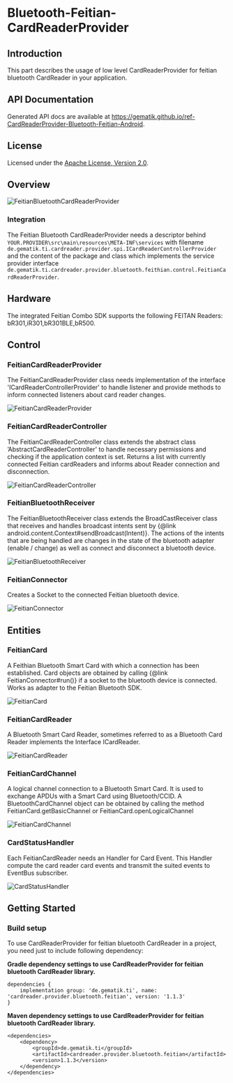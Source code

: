 # Bluetooth-Feitian-CardReaderProvider

## Introduction

This part describes the usage of low level CardReaderProvider for feitian bluetooth CardReader in your application.

## API Documentation

Generated API docs are available at <https://gematik.github.io/ref-CardReaderProvider-Bluetooth-Feitian-Android>.

## License

Licensed under the [Apache License, Version 2.0](https://www.apache.org/licenses/LICENSE-2.0).

## Overview

![FeitianBluetoothCardReaderProvider](cardreader.provider.bluetooth.feitian/doc/images/BFEICRP/generated/overview.png)

  

### Integration

The Feitian Bluetooth CardReaderProvider needs a descriptor behind `YOUR.PROVIDER\src\main\resources\META-INF\services` with filename
`de.gematik.ti.cardreader.provider.spi.ICardReaderControllerProvider` and the content of the package and class which implements the service provider interface
`de.gematik.ti.cardreader.provider.bluetooth.feithian.control.FeitianCardReaderProvider`.

## Hardware

The integrated Feitian Combo SDK supports the following FEITAN Readers: bR301,iR301,bR301BLE,bR500.

## Control

### FeitianCardReaderProvider

The FeitianCardReaderProvider class needs implementation of the interface 'ICardReaderControllerProvider' to handle listener and provide methods to inform connected listeners about card reader changes.

![FeitianCardReaderProvider](cardreader.provider.bluetooth.feitian/doc/images/BFEICRP/generated/FeitianCardReaderProvider.png)

  

### FeitianCardReaderController

The FeitianCardReaderController class extends the abstract class ’AbstractCardReaderController' to handle necessary permissions and checking if the application context is set.
Returns a list with currently connected Feitian cardReaders and informs about Reader connection and disconnection.

![FeitianCardReaderController](cardreader.provider.bluetooth.feitian/doc/images/BFEICRP/generated/FeitianCardReaderController.png)

  

### FeitianBluetoothReceiver

The FeitianBluetoothReceiver class extends the BroadCastReceiver class that receives and handles broadcast intents sent by {@link android.content.Context\#sendBroadcast(Intent)}.
The actions of the intents that are being handled are changes in the state of the bluetooth adapter (enable / change) as well as connect and disconnect a bluetooth device.

![FeitianBluetoothReceiver](cardreader.provider.bluetooth.feitian/doc/images/BFEICRP/generated/FeitianBluetoothReceiver.png)

  

### FeitianConnector

Creates a Socket to the connected Feitian bluetooth device.

![FeitianConnector](cardreader.provider.bluetooth.feitian/doc/images/BFEICRP/generated/FeitianConnector.png)

  

## Entities

### FeitianCard

A Feithian Bluetooth Smart Card with which a connection has been established.
Card objects are obtained by calling {@link FeitianConnector\#run()} if a socket to the bluetooth device is connected.
Works as adapter to the Feitian Bluetooth SDK.

![FeitianCard](cardreader.provider.bluetooth.feitian/doc/images/BFEICRP/generated/FeitianCard.png)

  

### FeitianCardReader

A Bluetooth Smart Card Reader, sometimes referred to as a Bluetooth Card Reader implements the Interface ICardReader.

![FeitianCardReader](cardreader.provider.bluetooth.feitian/doc/images/BFEICRP/generated/FeitianCardReader.png)

  

### FeitianCardChannel

A logical channel connection to a Bluetooth Smart Card.
It is used to exchange APDUs with a Smart Card using Bluetooth/CCID.
A BluetoothCardChannel object can be obtained by calling the method FeitianCard.getBasicChannel or FeitianCard.openLogicalChannel

![FeitianCardChannel](cardreader.provider.bluetooth.feitian/doc/images/BFEICRP/generated/FeitianCardChannel.png)

  

### CardStatusHandler

Each FeitianCardReader needs an Handler for Card Event.
This Handler compute the card reader card events and transmit the suited events to EventBus subscriber.

![CardStatusHandler](cardreader.provider.bluetooth.feitian/doc/images/BFEICRP/generated/cardstatushandler.png)

  

## Getting Started

### Build setup

To use CardReaderProvider for feitian bluetooth CardReader in a project, you need just to include following dependency:

**Gradle dependency settings to use CardReaderProvider for feitian bluetooth CardReader library.**

    dependencies {
        implementation group: 'de.gematik.ti', name: 'cardreader.provider.bluetooth.feitian', version: '1.1.3'
    }

**Maven dependency settings to use CardReaderProvider for feitian bluetooth CardReader library.**

    <dependencies>
        <dependency>
            <groupId>de.gematik.ti</groupId>
            <artifactId>cardreader.provider.bluetooth.feitian</artifactId>
            <version>1.1.3</version>
        </dependency>
    </dependencies>
